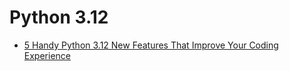 # Python 3.12

- [5 Handy Python 3.12 New Features That Improve Your Coding Experience](https://medium.com/techtofreedom/5-handy-python-3-12-new-features-that-improve-your-coding-experience-fe2d6e1f05b4)
